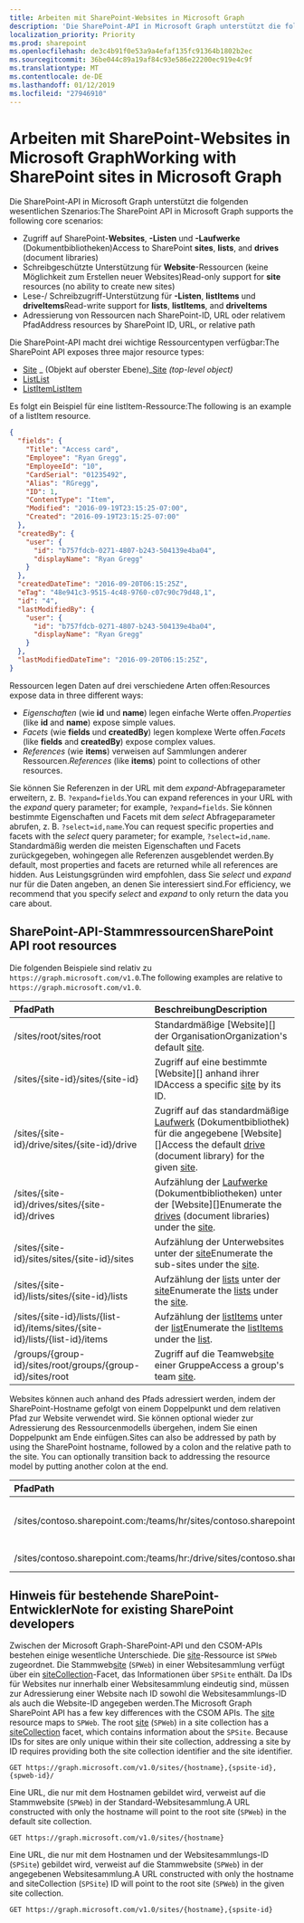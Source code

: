 ```yaml
---
title: Arbeiten mit SharePoint-Websites in Microsoft Graph
description: 'Die SharePoint-API in Microsoft Graph unterstützt die folgenden wesentlichen Szenarios:'
localization_priority: Priority
ms.prod: sharepoint
ms.openlocfilehash: de3c4b91f0e53a9a4efaf135fc91364b1802b2ec
ms.sourcegitcommit: 36be044c89a19af84c93e586e22200ec919e4c9f
ms.translationtype: MT
ms.contentlocale: de-DE
ms.lasthandoff: 01/12/2019
ms.locfileid: "27946910"
---
```

# <a name="working-with-sharepoint-sites-in-microsoft-graph"></a><span data-ttu-id="3c542-103">Arbeiten mit SharePoint-Websites in Microsoft Graph</span><span class="sxs-lookup"><span data-stu-id="3c542-103">Working with SharePoint sites in Microsoft Graph</span></span>

<span data-ttu-id="3c542-104">Die SharePoint-API in Microsoft Graph unterstützt die folgenden wesentlichen Szenarios:</span><span class="sxs-lookup"><span data-stu-id="3c542-104">The SharePoint API in Microsoft Graph supports the following core scenarios:</span></span>

* <span data-ttu-id="3c542-105">Zugriff auf SharePoint-**Websites**, **-Listen** und **-Laufwerke** (Dokumentbibliotheken)</span><span class="sxs-lookup"><span data-stu-id="3c542-105">Access to SharePoint **sites**, **lists**, and **drives** (document libraries)</span></span>
* <span data-ttu-id="3c542-106">Schreibgeschützte Unterstützung für **Website**-Ressourcen (keine Möglichkeit zum Erstellen neuer Websites)</span><span class="sxs-lookup"><span data-stu-id="3c542-106">Read-only support for **site** resources (no ability to create new sites)</span></span>
* <span data-ttu-id="3c542-107">Lese-/ Schreibzugriff-Unterstützung für **-Listen**, **listItems** und **driveItems**</span><span class="sxs-lookup"><span data-stu-id="3c542-107">Read-write support for **lists**, **listItems**, and **driveItems**</span></span>
* <span data-ttu-id="3c542-108">Adressierung von Ressourcen nach SharePoint-ID, URL oder relativem Pfad</span><span class="sxs-lookup"><span data-stu-id="3c542-108">Address resources by SharePoint ID, URL, or relative path</span></span>

<span data-ttu-id="3c542-109">Die SharePoint-API macht drei wichtige Ressourcentypen verfügbar:</span><span class="sxs-lookup"><span data-stu-id="3c542-109">The SharePoint API exposes three major resource types:</span></span>

* <span data-ttu-id="3c542-110">[Site](site.md) _ (Objekt auf oberster Ebene)_</span><span class="sxs-lookup"><span data-stu-id="3c542-110">[Site](site.md) _(top-level object)_</span></span>
* [<span data-ttu-id="3c542-111">List</span><span class="sxs-lookup"><span data-stu-id="3c542-111">List</span></span>](list.md)
* [<span data-ttu-id="3c542-112">ListItem</span><span class="sxs-lookup"><span data-stu-id="3c542-112">ListItem</span></span>](listitem.md)

<span data-ttu-id="3c542-113">Es folgt ein Beispiel für eine listItem-Ressource:</span><span class="sxs-lookup"><span data-stu-id="3c542-113">The following is an example of a listItem resource.</span></span>

```json
{
  "fields": {
    "Title": "Access card",
    "Employee": "Ryan Gregg",
    "EmployeeId": "10",
    "CardSerial": "01235492",
    "Alias": "RGregg",
    "ID": 1,
    "ContentType": "Item",
    "Modified": "2016-09-19T23:15:25-07:00",
    "Created": "2016-09-19T23:15:25-07:00"
  },
  "createdBy": {
    "user": {
      "id": "b757fdcb-0271-4807-b243-504139e4ba04",
      "displayName": "Ryan Gregg"
    }
  },
  "createdDateTime": "2016-09-20T06:15:25Z",
  "eTag": "48e941c3-9515-4c48-9760-c07c90c79d48,1",
  "id": "4",
  "lastModifiedBy": {
    "user": {
      "id": "b757fdcb-0271-4807-b243-504139e4ba04",
      "displayName": "Ryan Gregg"
    }
  },
  "lastModifiedDateTime": "2016-09-20T06:15:25Z",
}
```

<span data-ttu-id="3c542-114">Ressourcen legen Daten auf drei verschiedene Arten offen:</span><span class="sxs-lookup"><span data-stu-id="3c542-114">Resources expose data in three different ways:</span></span>

* <span data-ttu-id="3c542-115">_Eigenschaften_ (wie **id** und **name**) legen einfache Werte offen.</span><span class="sxs-lookup"><span data-stu-id="3c542-115">_Properties_ (like **id** and **name**) expose simple values.</span></span>
* <span data-ttu-id="3c542-116">_Facets_ (wie **fields** und **createdBy**) legen komplexe Werte offen.</span><span class="sxs-lookup"><span data-stu-id="3c542-116">_Facets_ (like **fields** and **createdBy**) expose complex values.</span></span>
* <span data-ttu-id="3c542-117">_References_ (wie **items**) verweisen auf Sammlungen anderer Ressourcen.</span><span class="sxs-lookup"><span data-stu-id="3c542-117">_References_ (like **items**) point to collections of other resources.</span></span>

<span data-ttu-id="3c542-118">Sie können Sie Referenzen in der URL mit dem _expand_-Abfrageparameter erweitern, z. B. `?expand=fields`.</span><span class="sxs-lookup"><span data-stu-id="3c542-118">You can expand references in your URL with the _expand_ query parameter; for example, `?expand=fields`.</span></span>
<span data-ttu-id="3c542-119">Sie können bestimmte Eigenschaften und Facets mit dem _select_ Abfrageparameter abrufen, z. B. `?select=id,name`.</span><span class="sxs-lookup"><span data-stu-id="3c542-119">You can request specific properties and facets with the _select_ query parameter; for example, `?select=id,name`.</span></span>
<span data-ttu-id="3c542-120">Standardmäßig werden die meisten Eigenschaften und Facets zurückgegeben, wohingegen alle Referenzen ausgeblendet werden.</span><span class="sxs-lookup"><span data-stu-id="3c542-120">By default, most properties and facets are returned while all references are hidden.</span></span>
<span data-ttu-id="3c542-121">Aus Leistungsgründen wird empfohlen, dass Sie _select_ und _expand_ nur für die Daten angeben, an denen Sie interessiert sind.</span><span class="sxs-lookup"><span data-stu-id="3c542-121">For efficiency, we recommend that you specify _select_ and _expand_ to only return the data you care about.</span></span>

## <a name="sharepoint-api-root-resources"></a><span data-ttu-id="3c542-122">SharePoint-API-Stammressourcen</span><span class="sxs-lookup"><span data-stu-id="3c542-122">SharePoint API root resources</span></span>

<span data-ttu-id="3c542-123">Die folgenden Beispiele sind relativ zu `https://graph.microsoft.com/v1.0`.</span><span class="sxs-lookup"><span data-stu-id="3c542-123">The following examples are relative to `https://graph.microsoft.com/v1.0`.</span></span>

| <span data-ttu-id="3c542-124">Pfad</span><span class="sxs-lookup"><span data-stu-id="3c542-124">Path</span></span>                                   | <span data-ttu-id="3c542-125">Beschreibung</span><span class="sxs-lookup"><span data-stu-id="3c542-125">Description</span></span>
|:---------------------------------------|:------------------------------------
| <span data-ttu-id="3c542-126">/sites/root</span><span class="sxs-lookup"><span data-stu-id="3c542-126">/sites/root</span></span>                            | <span data-ttu-id="3c542-127">Standardmäßige [Website][] der Organisation</span><span class="sxs-lookup"><span data-stu-id="3c542-127">Organization's default [site][].</span></span>
| <span data-ttu-id="3c542-128">/sites/{site-id}</span><span class="sxs-lookup"><span data-stu-id="3c542-128">/sites/{site-id}</span></span>                       | <span data-ttu-id="3c542-129">Zugriff auf eine bestimmte [Website][] anhand ihrer ID</span><span class="sxs-lookup"><span data-stu-id="3c542-129">Access a specific [site][] by its ID.</span></span>
| <span data-ttu-id="3c542-130">/sites/{site-id}/drive</span><span class="sxs-lookup"><span data-stu-id="3c542-130">/sites/{site-id}/drive</span></span>                 | <span data-ttu-id="3c542-131">Zugriff auf das standardmäßige [Laufwerk](drive.md) (Dokumentbibliothek) für die angegebene [Website][]</span><span class="sxs-lookup"><span data-stu-id="3c542-131">Access the default [drive](drive.md) (document library) for the given [site][].</span></span>
| <span data-ttu-id="3c542-132">/sites/{site-id}/drives</span><span class="sxs-lookup"><span data-stu-id="3c542-132">/sites/{site-id}/drives</span></span>                | <span data-ttu-id="3c542-133">Aufzählung der [Laufwerke](drive.md) (Dokumentbibliotheken) unter der [Website][]</span><span class="sxs-lookup"><span data-stu-id="3c542-133">Enumerate the [drives](drive.md) (document libraries) under the [site][].</span></span>
| <span data-ttu-id="3c542-134">/sites/{site-id}/sites</span><span class="sxs-lookup"><span data-stu-id="3c542-134">/sites/{site-id}/sites</span></span>                 | <span data-ttu-id="3c542-135">Aufzählung der Unterwebsites unter der [site][]</span><span class="sxs-lookup"><span data-stu-id="3c542-135">Enumerate the sub-sites under the [site][].</span></span>
| <span data-ttu-id="3c542-136">/sites/{site-id}/lists</span><span class="sxs-lookup"><span data-stu-id="3c542-136">/sites/{site-id}/lists</span></span>                 | <span data-ttu-id="3c542-137">Aufzählung der [lists](list.md) unter der [site](site.md)</span><span class="sxs-lookup"><span data-stu-id="3c542-137">Enumerate the [lists](list.md) under the [site](site.md).</span></span>
| <span data-ttu-id="3c542-138">/sites/{site-id}/lists/{list-id}/items</span><span class="sxs-lookup"><span data-stu-id="3c542-138">/sites/{site-id}/lists/{list-id}/items</span></span> | <span data-ttu-id="3c542-139">Aufzählung der [listItems](listitem.md) unter der [list](list.md)</span><span class="sxs-lookup"><span data-stu-id="3c542-139">Enumerate the [listItems](listitem.md) under the [list](list.md).</span></span>
| <span data-ttu-id="3c542-140">/groups/{group-id}/sites/root</span><span class="sxs-lookup"><span data-stu-id="3c542-140">/groups/{group-id}/sites/root</span></span>          | <span data-ttu-id="3c542-141">Zugriff auf die Teamweb[site][] einer Gruppe</span><span class="sxs-lookup"><span data-stu-id="3c542-141">Access a group's team [site][].</span></span>

<span data-ttu-id="3c542-p102">Websites können auch anhand des Pfads adressiert werden, indem der SharePoint-Hostname gefolgt von einem Doppelpunkt und dem relativen Pfad zur Website verwendet wird. Sie können optional wieder zur Adressierung des Ressourcenmodells übergehen, indem Sie einen Doppelpunkt am Ende einfügen.</span><span class="sxs-lookup"><span data-stu-id="3c542-p102">Sites can also be addressed by path by using the SharePoint hostname, followed by a colon and the relative path to the site. You can optionally transition back to addressing the resource model by putting another colon at the end.</span></span>

| <span data-ttu-id="3c542-144">Pfad</span><span class="sxs-lookup"><span data-stu-id="3c542-144">Path</span></span>                                           | <span data-ttu-id="3c542-145">Beschreibung</span><span class="sxs-lookup"><span data-stu-id="3c542-145">Description</span></span>
|:-----------------------------------------------|:-----------------------------------
| <span data-ttu-id="3c542-146">/sites/contoso.sharepoint.com:/teams/hr</span><span class="sxs-lookup"><span data-stu-id="3c542-146">/sites/contoso.sharepoint.com:/teams/hr</span></span>        | <span data-ttu-id="3c542-147">Die Website zugeordnethttps://contoso.sharepoint.com/teams/hr</span><span class="sxs-lookup"><span data-stu-id="3c542-147">The site associated with https://contoso.sharepoint.com/teams/hr</span></span>
| <span data-ttu-id="3c542-148">/sites/contoso.sharepoint.com:/teams/hr:/drive</span><span class="sxs-lookup"><span data-stu-id="3c542-148">/sites/contoso.sharepoint.com:/teams/hr:/drive</span></span> | <span data-ttu-id="3c542-149">Zugriff auf das standardmäßige [Laufwerk](drive.md) für diese Website</span><span class="sxs-lookup"><span data-stu-id="3c542-149">Access the default [drive](drive.md) for this site.</span></span>

## <a name="note-for-existing-sharepoint-developers"></a><span data-ttu-id="3c542-150">Hinweis für bestehende SharePoint-Entwickler</span><span class="sxs-lookup"><span data-stu-id="3c542-150">Note for existing SharePoint developers</span></span>

<span data-ttu-id="3c542-p103">Zwischen der Microsoft Graph-SharePoint-API und den CSOM-APIs bestehen einige wesentliche Unterschiede. Die [site][]-Ressource ist `SPWeb` zugeordnet. Die Stammweb[site][] (`SPWeb`) in einer Websitesammlung verfügt über ein [siteCollection](sitecollection.md)-Facet, das Informationen über `SPSite` enthält. Da IDs für Websites nur innerhalb einer Websitesammlung eindeutig sind, müssen zur Adressierung einer Website nach ID sowohl die Websitesammlungs-ID als auch die Website-ID angegeben werden.</span><span class="sxs-lookup"><span data-stu-id="3c542-p103">The Microsoft Graph SharePoint API has a few key differences with the CSOM APIs. The [site][] resource maps to `SPWeb`. The root [site][] (`SPWeb`) in a site collection has a [siteCollection](sitecollection.md) facet, which contains information about the `SPSite`. Because IDs for sites are only unique within their site collection, addressing a site by ID requires providing both the site collection identifier and the site identifier.</span></span>

```http
GET https://graph.microsoft.com/v1.0/sites/{hostname},{spsite-id},{spweb-id}/
```
<span data-ttu-id="3c542-155">Eine URL, die nur mit dem Hostnamen gebildet wird, verweist auf die Stammwebsite (`SPWeb`) in der Standard-Websitesammlung.</span><span class="sxs-lookup"><span data-stu-id="3c542-155">A URL constructed with only the hostname will point to the root site (`SPWeb`) in the default site collection.</span></span>

```http
GET https://graph.microsoft.com/v1.0/sites/{hostname}
```

<span data-ttu-id="3c542-156">Eine URL, die nur mit dem Hostnamen und der Websitesammlungs-ID (`SPSite`) gebildet wird, verweist auf die Stammwebsite (`SPWeb`) in der angegebenen Websitesammlung.</span><span class="sxs-lookup"><span data-stu-id="3c542-156">A URL constructed with only the hostname and siteCollection (`SPSite`) ID will point to the root site (`SPWeb`) in the given site collection.</span></span>

```http
GET https://graph.microsoft.com/v1.0/sites/{hostname},{spsite-id}
```

[site]: site.md
[list]: list.md
[drive]: drive.md
[siteCollection]: sitecollection.md

<!-- {
  "type": "#page.annotation",
  "description": "Getting started programming with the SharePoint API",
  "keywords": "getting started sharepoint rest api programming C# ios android rest http",
  "section": "documentation",
  "tocPath": "Getting Started",
  "tocIndex": -100
} -->
